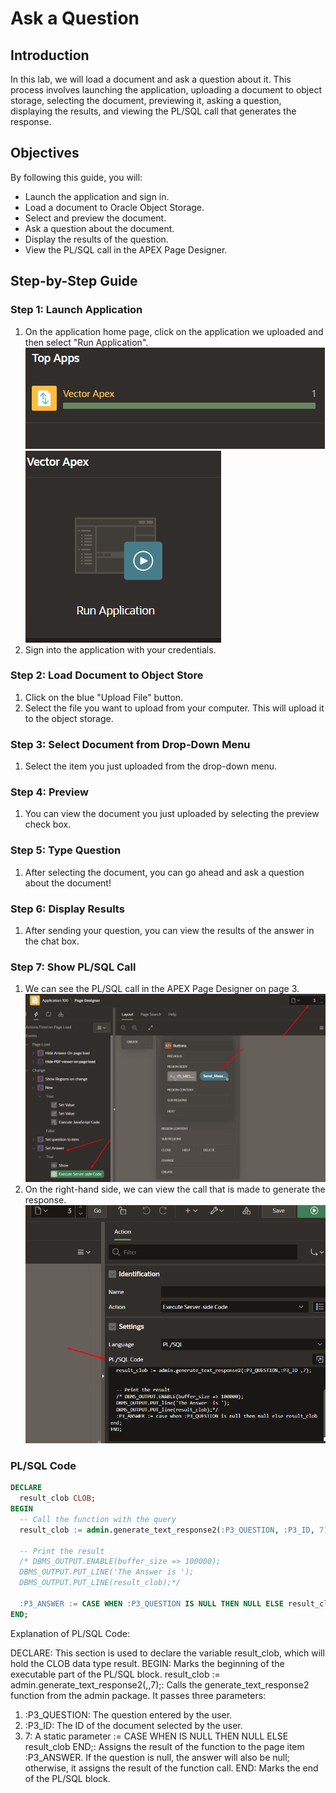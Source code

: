 # Ask a Question

## Introduction

In this lab, we will load a document and ask a question about it. This process involves launching the application, uploading a document to object storage, selecting the document, previewing it, asking a question, displaying the results, and viewing the PL/SQL call that generates the response.

## Objectives

By following this guide, you will:

- Launch the application and sign in.
- Load a document to Oracle Object Storage.
- Select and preview the document.
- Ask a question about the document.
- Display the results of the question.
- View the PL/SQL call in the APEX Page Designer.

## Step-by-Step Guide

### Step 1: Launch Application

1. On the application home page, click on the application we uploaded and then select "Run Application".
   ![Application Home](images/vector.png)
   ![Run Application](images/run.png)
2. Sign into the application with your credentials.

### Step 2: Load Document to Object Store

1. Click on the blue "Upload File" button.
2. Select the file you want to upload from your computer.
   This will upload it to the object storage.

### Step 3: Select Document from Drop-Down Menu

1. Select the item you just uploaded from the drop-down menu.

### Step 4: Preview

1. You can view the document you just uploaded by selecting the preview check box.

### Step 5: Type Question

1. After selecting the document, you can go ahead and ask a question about the document!

### Step 6: Display Results

1. After sending your question, you can view the results of the answer in the chat box.

### Step 7: Show PL/SQL Call

1. We can see the PL/SQL call in the APEX Page Designer on page 3.
   ![Page Designer](images/pagedesign.png)
2. On the right-hand side, we can view the call that is made to generate the response.
   ![PL/SQL Call](images/plsql.png)

### PL/SQL Code

```sql
DECLARE
  result_clob CLOB;
BEGIN
  -- Call the function with the query
  result_clob := admin.generate_text_response2(:P3_QUESTION, :P3_ID, 7);
  
  -- Print the result
  /* DBMS_OUTPUT.ENABLE(buffer_size => 100000);
  DBMS_OUTPUT.PUT_LINE('The Answer is ');
  DBMS_OUTPUT.PUT_LINE(result_clob);*/
  
  :P3_ANSWER := CASE WHEN :P3_QUESTION IS NULL THEN NULL ELSE result_clob END;
END;
```

Explanation of PL/SQL Code:

DECLARE: This section is used to declare the variable result_clob, which will hold the CLOB data type result.
BEGIN: Marks the beginning of the executable part of the PL/SQL block.
result_clob := admin.generate_text_response2(,,7);: Calls the generate_text_response2 function from the admin package. It passes three parameters:
1. :P3_QUESTION: The question entered by the user. 
2. :P3_ID: The ID of the document selected by the user.
3. 7: A static parameter
:= CASE WHEN
IS NULL THEN NULL ELSE result_clob END;: Assigns the result of the function to the page item :P3_ANSWER. If the question is null, the answer will also be null; otherwise, it assigns the result of the function call.
END: Marks the end of the PL/SQL block.
